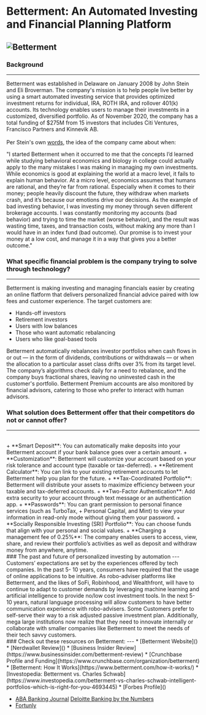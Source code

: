 
# Betterment: An Automated Investing and Financial Planning Platform
![Betterment](https://policygenius-blog.imgix.net/2016/09/betterment-feature-090616.jpg)
---

### Background
--- 
Betterment was established in Delaware on January 2008 by John Stein and Eli Broverman. The company's mission is to help people live better by using a smart automated investing service that provides optimized investment returns for individual, IRA, ROTH IRA, and rollover 401(k) accounts. Its technology enables users to manage their investments in a customized, diversified portfolio. As of November 2020, the company has a total funding of $275M from 15 investors that includes Citi Ventures, Francisco Partners and Kinnevik AB.  
<br>
Per Stein's own [words](https://www.betterment.com/resources/the-history-of-betterment/), the idea of the company came about when:

"I started Betterment when it occurred to me that the concepts I’d learned while studying behavioral economics and biology in college could actually apply to the many mistakes I was making in managing my own investments. While economics is good at explaining the world at a macro level, it fails to explain human behavior. At a micro level, economics assumes that humans are rational, and they’re far from rational. Especially when it comes to their money; people heavily discount the future, they withdraw when markets crash, and it’s because our emotions drive our decisions.
As the example of bad investing behavior, I was investing my money through seven different brokerage accounts. I was constantly monitoring my accounts (bad behavior) and trying to time the market (worse behavior), and the result was wasting time, taxes, and transaction costs, without making any more than I would have in an index fund (bad outcome). Our promise is to invest your money at a low cost, and manage it in a way that gives you a better outcome."
<br>
### What specific financial problem is the company trying to solve through technology?
--- 
Betterment is making investing and managing financials easier by creating an online flatform that delivers personalized financial advice paired with low fees and customer experience. The target customers are:

+ Hands-off investors
+ Retirement investors
+ Users with low balances
+ Those who want automatic rebalancing
+ Users who like goal-based tools

Betterment automatically rebalances investor portfolios when cash flows in or out — in the form of dividends, contributions or withdrawals — or when the allocation to a particular asset class drifts over 3% from its target level. The company’s algorithms check daily for a need to rebalance, and the company buys fractional shares, leaving no uninvested cash in the customer's portfolio. Betterment Premium accounts are also monitored by financial advisors, catering to those who prefer to interact with human advisors. 
<br>
### What solution does Betterment offer that their competitors do not or cannot offer? 
--- 
<br>
+ **Smart Deposit**: You can automatically make deposits into your Betterment account if your bank balance goes over a certain amount.
+ **Customization**: Betterment will customize your account based on your risk tolerance and account type (taxable or tax-deferred).
+ **Retirement Calculator**: You can link to your existing retirement accounts to let Betterment help you plan for the future.
+ **Tax-Coordinated Portfolio**: Betterment will distribute your assets to maximize efficiency between your taxable and tax-deferred accounts.
+ **Two-Factor Authentication**: Add extra security to your account through text message or an authentication app.
+ **Passwords**: You can grant permission to personal finance services (such as TurboTax, + Personal Capital, and Mint) to view your information in read-only mode without giving them your password.
+ **Socially Responsible Investing (SRI) Portfolio**: You can choose funds that align with your personal and social values.
+ **Charging a management fee of 0.25%**: The company enables users to access, view, share, and review their portfolio’s activities as well as deposit and withdraw money from anywhere, anytime.
<br>
### The past and future of personalized investing by automation 
--- 
Customers’ expectations are set by the experiences offered by tech companies. In the past 5- 10 years, consumers have required that the usage of online applications to be intuitive. As robo-adviser platforms like Betterment, and the likes of SoFi, Robinhood, and Wealthfront, will have to continue to adapt to customer demands by leveraging machine learning and artificial intelligence to provide no/low cost investment tools. In the next 5-10 years, natural language processing will allow customers to have better communication experience with robo-advisers.  Some Customers prefer to self-serve their way to a risk adjusted passive investment plan. Additionally, mega large institutions now realize that they need to innovate internally or collaborate with smaller companies like Betterment to meet the needs of their tech savvy customers.
<br>
### Check out these resources on Betterment:
---
* [Betterment Website](<https://www.betterment.com/>)
* [Nerdwallet Review](<https://www.nerdwallet.com/reviews/investing/advisors/betterment>)
* [Business Insider Review](https://www.businessinsider.com/betterment-review)
* [Crunchbase Profile and Funding](https://www.crunchbase.com/organization/betterment)
* [Betterment: How It Works](https://www.betterment.com/how-it-works/)
* [Investopedia: Betterment vs. Charles Schwab](https://www.investopedia.com/betterment-vs-charles-schwab-intelligent-portfolios-which-is-right-for-you-4693445)
* [Forbes Profile](<https://www.forbes.com/advisor/investing/robo-advisor-betterment-review/>)

* [ABA Banking Journal](<https://bankingjournal.aba.com/2017/09/the-top-fintech-trends-driving-the-next-decade/>)
 [Deloitte Banking by the Numbers](<https://www2.deloitte.com/content/dam/Deloitte/ru/Documents/financial-services/fintech-by-the-numbers.pdf>)
* [Fortunly](<https://fortunly.com/statistics/fintech-statistics/#gref>)
